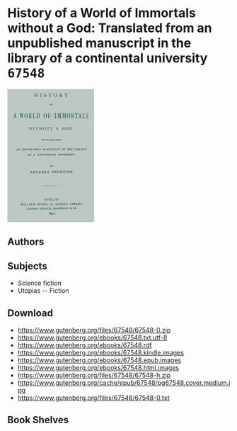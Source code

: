 # History of a World of Immortals without a God: Translated from an unpublished manuscript in the library of a continental university <kbd>67548</kbd>

![](./cover.medium.jpg "")

## Authors



## Subjects


 - Science fiction
 - Utopias -- Fiction

## Download


 - https://www.gutenberg.org/files/67548/67548-0.zip
 - https://www.gutenberg.org/ebooks/67548.txt.utf-8
 - https://www.gutenberg.org/ebooks/67548.rdf
 - https://www.gutenberg.org/ebooks/67548.kindle.images
 - https://www.gutenberg.org/ebooks/67548.epub.images
 - https://www.gutenberg.org/ebooks/67548.html.images
 - https://www.gutenberg.org/files/67548/67548-h.zip
 - https://www.gutenberg.org/cache/epub/67548/pg67548.cover.medium.jpg
 - https://www.gutenberg.org/files/67548/67548-0.txt

## Book Shelves


